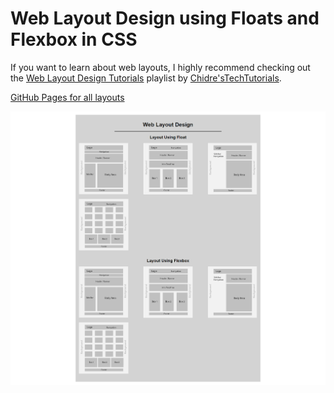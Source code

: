 # Web Layout Design using Floats and Flexbox in CSS
If you want to learn about web layouts, I highly recommend checking out the [Web Layout Design Tutorials](https://www.youtube.com/playlist?list=PLdE8ESr9Th_uU8IAMv4MQDAsD0z7Aj4hr) playlist by [Chidre'sTechTutorials](https://www.youtube.com/@ChidresTechTutorials).

[GitHub Pages for all layouts](https://chauhanjaved.github.io/web-layout-design/)

![All Layouts](/img/repo.png)
